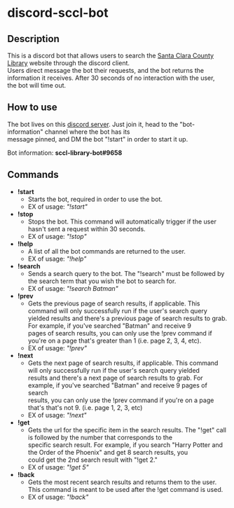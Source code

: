# discord-sccl-bot

## Description

This is a discord bot that allows users to search the [Santa Clara County Library](https://sccld.org) website through the discord client.  
Users direct message the bot their requests, and the bot returns the information it receives. After 30 seconds of no interaction with the user,  
the bot will time out.

## How to use

The bot lives on this [discord server](https://discord.gg/CS7VP4Gk). Just join it, head to the "bot-information" channel where the bot has its  
message pinned, and DM the bot "!start" in order to start it up.

Bot information: **sccl-library-bot#9658**

## Commands

- **!start**
  - Starts the bot, required in order to use the bot.
  - EX of usage: _"!start"_
- **!stop**
  - Stops the bot. This command will automatically trigger if the user hasn't sent a request within 30 seconds.
  - EX of usage: _"!stop"_
- **!help**
  - A list of all the bot commands are returned to the user.
  - EX of usage: _"!help"_
- **!search**
  - Sends a search query to the bot. The "!search" must be followed by the search term that you wish the bot to search for.
  - EX of usage: _"!search Batman"_
- **!prev**
  - Gets the previous page of search results, if applicable. This command will only successfully run if the user's search query  
    yielded results and there's a previous page of search results to grab. For example, if you've searched "Batman" and receive 9  
    pages of search results, you can only use the !prev command if you're on a page that's greater than 1 (i.e. page 2, 3, 4, etc).
  - EX of usage: _"!prev"_
- **!next**
  - Gets the next page of search results, if applicable. This command will only successfully run if the user's search query yielded  
    results and there's a next page of search results to grab. For example, if you've searched "Batman" and receive 9 pages of search  
    results, you can only use the !prev command if you're on a page that's that's not 9. (i.e. page 1, 2, 3, etc)
  - EX of usage: _"!next"_
- **!get**
  - Gets the url for the specific item in the search results. The "!get" call is followed by the number that corresponds to the  
    specific search result. For example, if you search "Harry Potter and the Order of the Phoenix" and get 8 search results, you  
    could get the 2nd search result with "!get 2."
  - EX of usage: _"!get 5"_
- **!back**
  - Gets the most recent search results and returns them to the user. This command is meant to be used after the !get command is used.
  - EX of usage: _"!back"_
